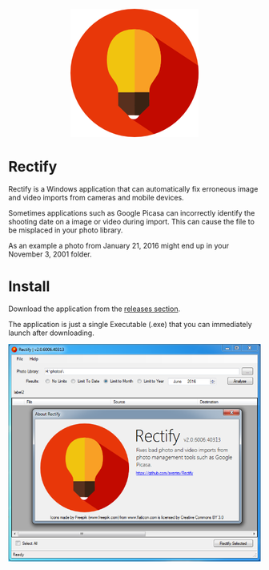 <p align="center">
  <img src="https://raw.githubusercontent.com/sverrirs/Rectify/master/RectifyUI/images/light-bulb.png" alt="Rectify logo" />
</p>

# Rectify
Rectify is a Windows application that can automatically fix erroneous image and video imports from cameras and mobile devices. 

Sometimes applications such as Google Picasa can incorrectly identify the shooting date on a image or video during import. This can cause the file to be misplaced in your photo library. 

As an example a photo from January 21, 2016 might end up in your November 3, 2001 folder.

# Install
Download the application from the <a href="https://github.com/sverrirs/Rectify/releases">releases section</a>. 

The application is just a single Executable (.exe) that you can immediately launch after downloading.

<p align="center">
  <img src="https://raw.githubusercontent.com/sverrirs/Rectify/master/Docs/v2.0/screenshot.png" alt="Rectify's main screen" />
</p>
